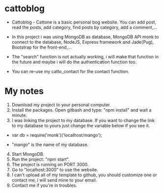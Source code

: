 # cattoblog

- Cattoblog - Cattone is a basic personal bog website. You can add post, read the posts, add category, find posts by category, add a comment,...

- In this project i was using MongoDB as database, MongoDB API monk to connect to the database, NodeJS, Express framework and Jade(Pug), Bootstrap for the front-end,...

- The "search" function is not actually working, i will make that function in the future and maybe i will do the authentication function too.

- You can re-use my catto_contact for the contact function.

# My notes
1. Download my project to your personal computer.
2. Install the packages. Open gitbash and type: "npm install" and wait a minute.
3. I was linking the project to my database. If you want to change the link to my database to yours just change the variable below if you see it.

- var db = require('monk')('localhost/mango');

- "mango" is the name of my database.

4. Start MongoDB.
5. Run the project: "npm start".
6. The project is running on PORT 3000.
7. Go to "localhost:3000" to use the website.
8. I can't upload all of my template to github, you should customize one or contact me, i will send mine to your email.
9. Contact me if you're in troubles.
